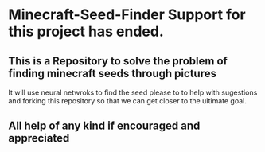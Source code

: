 # Minecraft-Seed-Finder Support for this project has ended.
This is a Repository to solve the problem of finding minecraft seeds through pictures
---
It will use neural netwroks to find the seed please to to help with sugestions and forking this repository so that we can get closer to the ultimate goal.

## All help of any kind if encouraged and appreciated 
